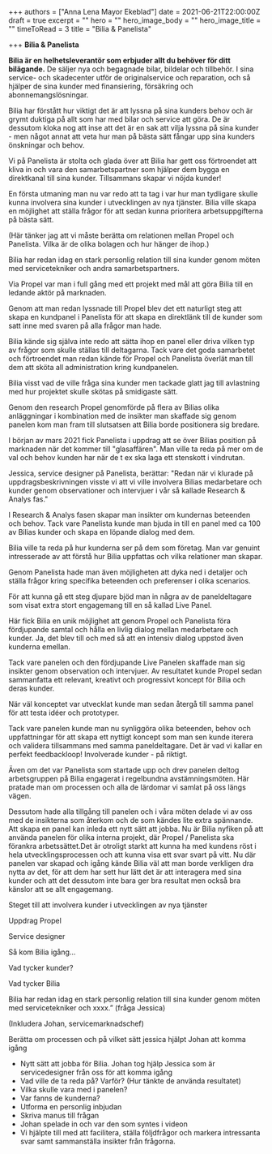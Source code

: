 +++
authors = ["Anna Lena Mayor Ekeblad"]
date = 2021-06-21T22:00:00Z
draft = true
excerpt = ""
hero = ""
hero_image_body = ""
hero_image_title = ""
timeToRead = 3
title = "Bilia & Panelista"

+++
**Bilia & Panelista**

**Bilia är en helhetsleverantör som erbjuder allt du behöver för ditt bilägande.** De säljer nya och begagnade bilar, bildelar och tillbehör. I sina service- och skadecenter utför de originalservice och reparation, och så hjälper de sina kunder med finansiering, försäkring och abonnemangslösningar.

Bilia har förstått hur viktigt det är att lyssna på sina kunders behov och är grymt duktiga på allt som har med bilar och service att göra. De är dessutom kloka nog att inse att det är en sak att vilja lyssna på sina kunder - men något annat att veta hur man på bästa sätt fångar upp sina kunders önskningar och behov.

Vi på Panelista är stolta och glada över att Bilia har gett oss förtroendet att kliva in och vara den samarbetspartner som hjälper dem bygga en direktkanal till sina kunder. Tillsammans skapar vi nöjda kunder!

En första utmaning man nu var redo att ta tag i var hur man tydligare skulle kunna involvera sina kunder i utvecklingen av nya tjänster. Bilia ville skapa en möjlighet att ställa frågor för att sedan kunna prioritera arbetsuppgifterna på bästa sätt. 

(Här tänker jag att vi måste berätta om relationen mellan Propel och Panelista. Vilka är de olika bolagen och hur hänger de ihop.) 

Bilia har redan idag en stark personlig relation till sina kunder genom möten med servicetekniker och andra samarbetspartners. 

Via Propel var man i full gång med ett projekt med mål att göra Bilia till en ledande aktör på marknaden. 

Genom att man redan lyssnade till Propel blev det ett naturligt steg att skapa en kundpanel i Panelista för att skapa en direktlänk till de kunder som satt inne med svaren på alla frågor man hade. 

Bilia kände sig själva inte redo att sätta ihop en panel eller driva vilken typ av frågor som skulle ställas till deltagarna. Tack vare det goda samarbetet och förtroendet man redan kände för Propel och Panelista överlät man till dem att sköta all administration kring kundpanelen. 

Bilia visst vad de ville fråga sina kunder men tackade glatt jag till avlastning med hur projektet skulle skötas på smidigaste sätt. 

Genom den research Propel genomförde på flera av Bilias olika anläggningar i kombination med de insikter man skaffade sig genom panelen kom man fram till slutsatsen att Bilia borde positionera sig bredare. 

I början av mars 2021 fick Panelista i uppdrag att se över Bilias position på marknaden när det kommer till "glasaffären". Man ville ta reda på mer om de val och behov kunden har när de t ex ska laga ett stenskott i vindrutan. 

Jessica, service designer på Panelista, berättar: "Redan när vi klurade på uppdragsbeskrivningen visste vi att vi ville involvera Bilias medarbetare och kunder genom observationer och intervjuer i vår så kallade Research & Analys fas."

I Research & Analys fasen skapar man insikter om kundernas beteenden och behov. Tack vare Panelista kunde man bjuda in till en panel med ca 100 av Bilias kunder och skapa en löpande dialog med dem. 

Bilia ville ta reda på hur kunderna ser på dem som företag. Man var genuint intresserade av att förstå hur Bilia uppfattas och vilka relationer man skapar. 

Genom Panelista hade man även möjligheten att dyka ned i detaljer och ställa frågor kring specifika beteenden och preferenser i olika scenarios. 

För att kunna gå ett steg djupare bjöd man in några av de paneldeltagare som visat extra stort engagemang till en så kallad Live Panel. 

Här fick Bilia en unik möjlighet att genom Propel och Panelista föra fördjupande samtal och hålla en livlig dialog mellan medarbetare och kunder. Ja, det blev till och med så att en intensiv dialog uppstod även kunderna emellan. 

Tack vare panelen och den fördjupande Live Panelen skaffade man sig insikter genom observation och intervjuer. Av resultatet kunde Propel sedan sammanfatta ett relevant, kreativt och progressivt koncept för Bilia och deras kunder. 

När väl konceptet var utvecklat kunde man sedan återgå till samma panel för att testa idéer och prototyper. 

Tack vare panelen kunde man nu synliggöra olika beteenden, behov och uppfattningar för att skapa ett nyttigt koncept som man sen kunde iterera och validera tillsammans med samma paneldeltagare. Det är vad vi kallar en perfekt feedbackloop! Involverade kunder - på riktigt. 

Även om det var Panelista som startade upp och drev panelen deltog arbetsgruppen på Bilia engagerat i regelbundna avstämningsmöten. Här pratade man om processen och alla de lärdomar vi samlat på oss längs vägen. 

Dessutom hade alla tillgång till panelen och i våra möten delade vi av oss med de insikterna som återkom och de som kändes lite extra spännande. Att skapa en panel kan inleda ett nytt sätt att jobba. Nu är Bilia nyfiken på att använda panelen för olika interna projekt, där Propel / Panelista ska förankra arbetssättet.Det är otroligt starkt att kunna ha med kundens röst i hela utvecklingsprocessen och att kunna visa ett svar svart på vitt. Nu där panelen var skapad och igång kände Bilia väl att man borde verkligen dra nytta av det, för att dem har sett hur lätt det är att interagera med sina kunder och att det dessutom inte bara ger bra resultat men också bra känslor att se allt engagemang. 

Steget till att involvera kunder i utvecklingen av nya tjänster

Uppdrag Propel

Service designer

Så kom Bilia igång…

Vad tycker kunder?

Vad tycker Bilia

Bilia har redan idag en stark personlig relation till sina kunder genom möten med servicetekniker och xxxx.” (fråga Jessica)

(Inkludera Johan, servicemarknadschef)

Berätta om processen och på vilket sätt jessica hjälpt Johan att komma igång

* Nytt sätt att jobba för Bilia. Johan tog hjälp Jessica som är servicedesigner från oss för att komma igång
* Vad ville de ta reda på? Varför? (Hur tänkte de använda resultatet)
* Vilka skulle vara med i panelen?
* Var fanns de kunderna?
* Utforma en personlig inbjudan
* Skriva manus till frågan
* Johan spelade in och var den som syntes i videon
* Vi hjälpte till med att facilitera, ställa följdfrågor och markera intressanta svar samt sammanställa insikter från frågorna.